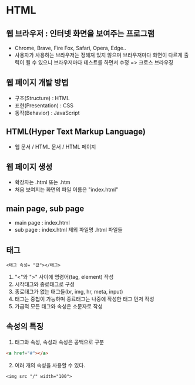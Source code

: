# HTML

## 웹 브라우저 : 인터넷 화면을 보여주는 프로그램

- Chrome, Brave, Fire Fox, Safari, Opera, Edge..
- 사용자가 사용하는 브라우저는 정해져 있지 않으며
브라우저마다 화면이 다르게 출력이 될 수 있으니
브라우저마다 테스트를 하면서 수정
=> 크로스 브라우징

## 웹 페이지 개발 방법

- 구조(Structure) : HTML
- 표현(Presentation) : CSS
- 동작(Behavior) : JavaScript

## HTML(Hyper Text Markup Language)

- 웹 문서 / HTML 문서 / HTML 페이지

## 웹 페이지 생성

- 확장자는 .html 또는 .htm
- 처음 보여지는 화면의 파일 이름은 "index.html"

## main page, sub page

- main page : index.html
- sub page : index.html 제외 파일명 .html 파일들

## 태그

```
<태그 속성= "값"></태그>
```

1. "<"와 ">" 사이에 명령어(tag, element) 작성
2. 시작태그와 종료태그로 구성
3. 종료태그가 없는 태그들(br, img, hr, meta, input)
4. 태그는 중첩이 가능하며 종료태그는 나중에 작성한 태그 먼저 작성
5. 가급적 모든 태그와 속성은 소문자로 작성

## 속성의 특징

1. 태그와 속성, 속성과 속성은 공백으로 구분

```html
<a href="#"></a>
```

2. 여러 개의 속성을 사용할 수 있다.

```
<img src "/" width="100">
```